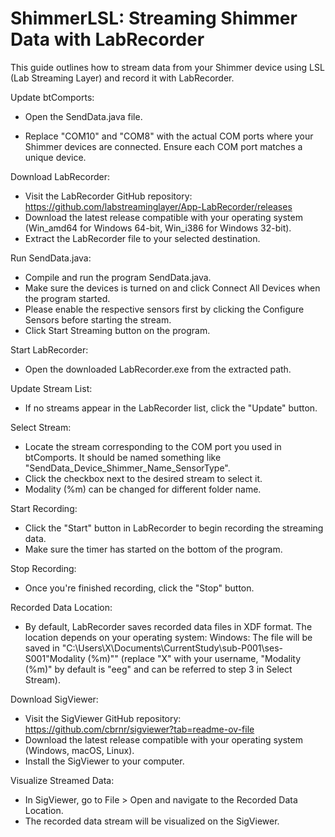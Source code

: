 # ShimmerLSL: Streaming Shimmer Data with LabRecorder
This guide outlines how to stream data from your Shimmer device using LSL (Lab Streaming Layer) and record it with LabRecorder.

Update btComports:

- Open the SendData.java file.

- Replace "COM10" and "COM8" with the actual COM ports where your Shimmer devices are connected. Ensure each COM port matches a unique device.

Download LabRecorder:

- Visit the LabRecorder GitHub repository: https://github.com/labstreaminglayer/App-LabRecorder/releases
- Download the latest release compatible with your operating system (Win_amd64 for Windows 64-bit, Win_i386 for Windows 32-bit).
- Extract the LabRecorder file to your selected destination.

Run SendData.java:

- Compile and run the program SendData.java.
- Make sure the devices is turned on and click Connect All Devices when the program started.
- Please enable the respective sensors first by clicking the Configure Sensors before starting the stream.
- Click Start Streaming button on the program.

Start LabRecorder:

- Open the downloaded LabRecorder.exe from the extracted path. 

Update Stream List:

- If no streams appear in the LabRecorder list, click the "Update" button.

Select Stream:

- Locate the stream corresponding to the COM port you used in btComports. It should be named something like "SendData_Device_Shimmer_Name_SensorType".
- Click the checkbox next to the desired stream to select it.
- Modality (%m) can be changed for different folder name.

Start Recording:

- Click the "Start" button in LabRecorder to begin recording the streaming data.
- Make sure the timer has started on the bottom of the program.

Stop Recording:

- Once you're finished recording, click the "Stop" button.

Recorded Data Location:

- By default, LabRecorder saves recorded data files in XDF format. The location depends on your operating system:
Windows: The file will be saved in "C:\Users\X\Documents\CurrentStudy\sub-P001\ses-S001\"Modality (%m)"" (replace "X" with your username, "Modality (%m)" by default is "eeg" and can be referred to step 3 in Select Stream).

Download SigViewer:

- Visit the SigViewer GitHub repository: https://github.com/cbrnr/sigviewer?tab=readme-ov-file
- Download the latest release compatible with your operating system (Windows, macOS, Linux).
- Install the SigViewer to your computer.

Visualize Streamed Data:

- In SigViewer, go to File > Open and navigate to the Recorded Data Location.
- The recorded data stream will be visualized on the SigViewer.
